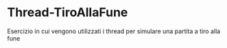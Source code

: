 # Thread-TiroAllaFune
Esercizio in cui vengono utilizzati i thread per simulare una partita a tiro alla fune
